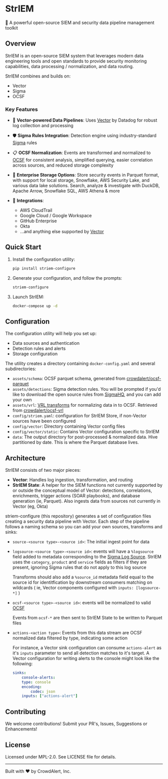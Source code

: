 # StrIEM

🚀 A powerful open-source SIEM and security data pipeline management toolkit

## Overview

StrIEM is an open-source SIEM system that leverages modern data engineering tools and open standards to provide security monitoring capabilities, data processing / normalization, and data routing.

StrIEM combines and builds on:
- Vector
- Sigma
- OCSF

### Key Features

- 🔄 **Vector-powered Data Pipelines**: Uses [Vector](https://vector.dev) by Datadog for robust log collection and processing
- 🛡️ **Sigma Rules Integration**: Detection engine using industry-standard [Sigma](https://sigmahq.io) rules
- 📋 **OCSF Normalization**: Events are transformed and normalized to [OCSF](https://ocsf.io) for consistent analysis, simplified querying, easier correlation across sources, and reduced storage complexity
- 💾 **Enterprise Storage Options**: Store security events in Parquet format, with support for local storage, Snowflake, AWS Security Lake, and various data lake solutions. Search, analyze & investigate with DuckDB, Apache Arrow, Snowflake SQL, AWS Athena & more

- 🔌 **Integrations**:
  - AWS CloudTrail
  - Google Cloud / Google Workspace
  - GitHub Enterprise
  - Okta
  - ...and anything else supported by [Vector](https://vector.dev/components/)

## Quick Start

1. Install the configuration utility:
    ```bash
    pip install striem-configure
    ```

2. Generate your configuration, and follow the prompts:
    ```bash
    striem-configure
    ```

3. Launch StrIEM:
    ```bash
    docker-compose up -d
    ```

## Configuration

The configuration utility will help you set up:

- Data sources and authentication
- Detection rules and alerts
- Storage configuration

The utility creates a directory containing `docker-config.yaml` and several subdirectories:
- `assets/schema`: OCSF parquet schema, generated from [crowdalert/ocsf-parquet](https://github.com/crowdalert/ocsf-parquet)
- `assets/detections`: Sigma detection rules. You will be prompted if you'd like to download the open source rules from [SigmaHQ](https://github.com/sigmahq/sigma), and you can add your own
- `assets/vrl`: [VRL transforms](https://vector.dev/docs/reference/vrl/) for normalizing data in to OCSF. Retrieved from [crowdalert/ocsf-vrl](http://github.com/crowdalert/ocsf-vrl)
- `config/striem.yaml`: configuration for StrIEM Store, if non-Vector sources have been configured
- `config/vector`: Directory containing Vector config files
- `config/vector/static`: Contains Vector configuration specific to StrIEM
- `data`: The output directory for post-processed & normalized data. Hive partitioned by date. This is where the Parquet database lives.

## Architecture

StrIEM consists of two major pieces:

- **Vector**: Handles log ingestion, transformation, and routing
- **StrIEM State**: A helper for the SIEM functions not currently supported by or outside the conceptual model of Vector: detections, correlations, enrichments, trigger actions (SOAR playbooks), and database generation (ie, Parquet). Also ingests data from sources not currently in Vector (eg, Okta)

striem-configure (this repository) generates a set of configuration files creating a security data pipeline with Vector. Each step of the pipeline follows a naming schema so you can add your own sources, transforms and sinks:

- `source-<source type>-<source id>`: The initial ingest point for data
- `logsource-<source type>-<source id>`: events will have a `%logsource` field added to metadata corresponding to the [Sigma Log Source](https://sigmahq.io/docs/basics/log-sources.html). StrIEM uses the `category`, `product` and `service` fields as filters if they are present, ignoring Sigma rules that do not apply to this log source
    
    Transforms should also add a `%source_id` metadata field equal to the source id for identitfication by downstream consumers matching on wildcards ( ie, Vector components configured with `inputs: [logsource-*]` )
- `ocsf-<source type>-<source id>`: events will be normalized to valid [OCSF](https://ocsf.io)

    Events from `ocsf-*` are then sent to StrIEM State to be written to Parquet files
- `actions-<action type>`: Events from this data stream are OCSF normalized data filtered by type, indicating some action

    For instance, a Vector sink configuration can consume `actions-alert` as it's `inputs` parameter to send all detection matches to it's target. A Vector configuration for writing alerts to the console might look like the following:

    ```yaml
    sinks:
        console-alerts:
        type: console
        encoding:
            codec: json
        inputs: ["actions-alert"]
    ```
## Contributing

We welcome contributions! Submit your PR's, Issues, Suggestions or Enhancements!

## License

Licensed under MPL-2.0. See LICENSE file for details.

---

Built with ❤️ by CrowdAlert, Inc.
